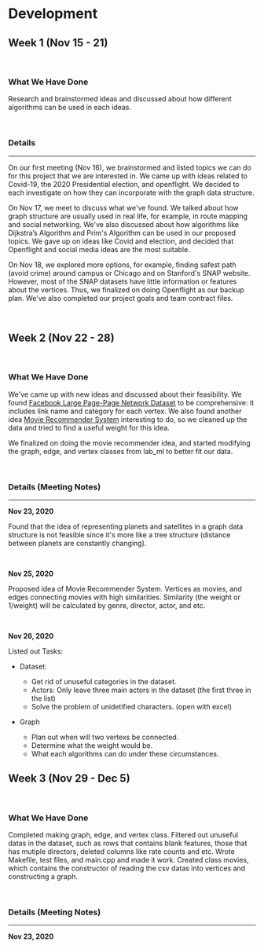 # Development

## Week 1 (Nov 15 - 21)

<br />

### What We Have Done

Research and brainstormed ideas and discussed about how different algorithms can be used in each ideas. 

<br />

### Details
---

On our first meeting (Nov 16), we brainstormed and listed topics we can do for this project that we are interested in. We came up with ideas related to Covid-19, the 2020 Presidential election, and openflight. We decided to each investigate on how they can incorporate with the graph data structure.

On Nov 17, we meet to discuss what we've found. We talked about how graph structure are usually used in real life, for example, in route mapping and social networking. We've also discussed about how algorithms like Dijkstra’s Algorithm and Prim's Algorithm can be used in our proposed topics. We gave up on ideas like Covid and election, and decided that Openflight and social media ideas are the most suitable. 

On Nov 18, we explored more options, for example, finding safest path (avoid crime) around campus or Chicago and on Stanford's SNAP website. However, most of the SNAP datasets have little information or features about the vertices. Thus, we finalized on doing Openflight as our backup plan. We've also completed our project goals and team contract files.

<br />

## Week 2 (Nov 22 - 28)
<br />

### What We Have Done

We've came up with new ideas and discussed about their feasibility. We found [Facebook Large Page-Page Network Dataset](http://snap.stanford.edu/data/facebook-large-page-page-network.html) to be comprehensive: it includes link name and category for each vertex. We also found another idea [Movie Recommender System](https://www.kaggle.com/rounakbanik/movie-recommender-systems) interesting to do, so we cleaned up the data and tried to find a useful weight for this idea.


We finalized on doing the movie recommender idea, and started modifying the graph, edge, and vertex classes from lab_ml to better fit our data.

<br />

### Details (Meeting Notes)
---

**Nov 23, 2020**

Found that the idea of representing planets and satellites in a graph data structure is not feasible since it's more like a tree structure (distance between planets are constantly changing).

<br />

**Nov 25, 2020**

Proposed idea of Movie Recommender System. Vertices as movies, and edges connecting movies with high similarities. Similarity (the weight or 1/weight) will be calculated by genre, director, actor, and etc. 

<br />

**Nov 26, 2020**

Listed out Tasks:

- Dataset:

    - Get rid of unuseful categories in the dataset. 
    - Actors: Only leave three main actors in the dataset (the first three in the list)
    - Solve the problem of unidetified characters. (open with excel)

- Graph

    - Plan out when will two vertexs be connected.
    - Determine what the weight would be.
    - What each algorithms can do under these circumstances. 


## Week 3 (Nov 29 - Dec 5)
<br />

### What We Have Done

Completed making graph, edge, and vertex class. Filtered out unuseful datas in the dataset, such as rows that contains blank features, those that has mutiple directors, deleted columns like rate counts and etc. Wrote Makefile, test files, and main.cpp and made it work. Created class movies, which contains the constructor of reading the csv datas into vertices and constructing a graph.


<br />

### Details (Meeting Notes)
---

**Nov 23, 2020**